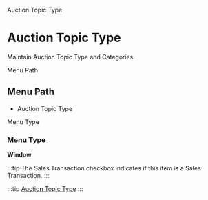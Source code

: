 
Auction Topic Type
# Auction Topic Type


Maintain Auction Topic Type and Categories

Menu Path
## Menu Path



- Auction Topic Type

Menu Type
### Menu Type

**Window**

:::tip
The Sales Transaction checkbox indicates if this item is a Sales Transaction.
:::

:::tip
[Auction Topic Type](functional-guide/window/window-auction-topic-type.md)
:::